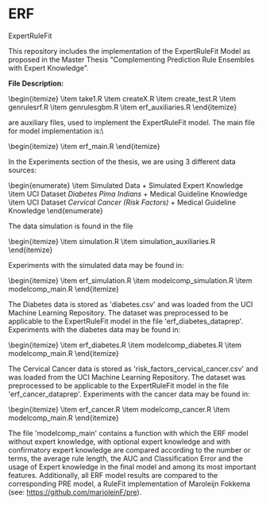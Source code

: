# ERF


ExpertRuleFit

This repository includes the implementation of the ExpertRuleFit Model as proposed in the Master Thesis "Complementing Prediction Rule Ensembles with Expert Knowledge".

**File Description:**

\begin{itemize}
\item take1.R
\item createX.R
\item create_test.R
\item genrulesrf.R
\item genrulesgbm.R
\item erf_auxiliaries.R
\end{itemize}

are auxiliary files, used to implement the ExpertRuleFit model. The main file for model implementation is:\\

\begin{itemize}
\item erf_main.R
\end{itemize}

In the Experiments section of the thesis, we are using 3 different data sources:

\begin{enumerate}
\item Simulated Data + Simulated Expert Knowledge
\item UCI Dataset *Diabetes Pima Indians* + Medical Guideline Knowledge
\item UCI Dataset *Cervical Cancer (Risk Factors)* + Medical Guideline Knowledge
\end{enumerate}

The data simulation is found in the file 

\begin{itemize}
\item simulation.R
\item simulation_auxiliaries.R
\end{itemize}

Experiments with the simulated data may be found in:

\begin{itemize}
\item erf_simulation.R
\item modelcomp_simulation.R
\item modelcomp_main.R
\end{itemize}

The Diabetes data is stored as 'diabetes.csv' and was loaded from the UCI Machine Learning Repository.
The dataset was preprocessed to be applicable to the ExpertRuleFit model in the file 'erf_diabetes_dataprep'.
Experiments with the diabetes data may be found in:

\begin{itemize}
\item erf_diabetes.R
\item modelcomp_diabetes.R
\item modelcomp_main.R
\end{itemize}

The Cervical Cancer data is stored as 'risk_factors_cervical_cancer.csv' and was loaded from the UCI Machine Learning Repository.
The dataset was preprocessed to be applicable to the ExpertRuleFit model in the file 'erf_cancer_dataprep'.
Experiments with the cancer data may be found in:

\begin{itemize}
\item erf_cancer.R
\item modelcomp_cancer.R
\item modelcomp_main.R
\end{itemize}

The file 'modelcomp_main' contains a function with which the ERF model without expert knowledge, with optional expert knowledge and with confirmatory expert knowledge are compared according to the number or terms, the average rule length, the AUC and Classification Error and the usage of Expert knowledge in the final model and among its most important features.
Additionally, all ERF model results are compared to the corresponding PRE model, a RuleFit implementation of Maroleijn Fokkema (see: https://github.com/marjoleinF/pre).

